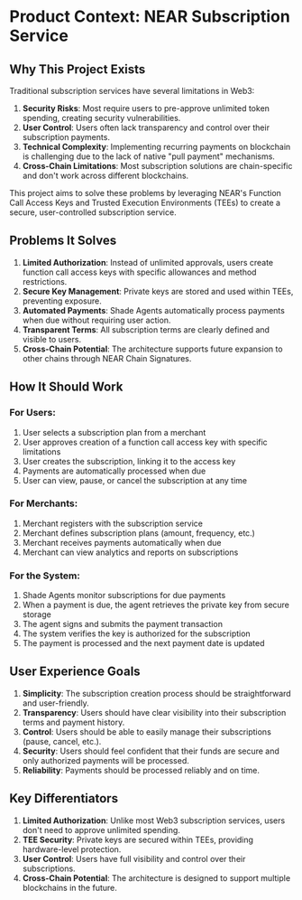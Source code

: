 # Product Context: NEAR Subscription Service

## Why This Project Exists

Traditional subscription services have several limitations in Web3:

1. **Security Risks**: Most require users to pre-approve unlimited token spending, creating security vulnerabilities.
2. **User Control**: Users often lack transparency and control over their subscription payments.
3. **Technical Complexity**: Implementing recurring payments on blockchain is challenging due to the lack of native "pull payment" mechanisms.
4. **Cross-Chain Limitations**: Most subscription solutions are chain-specific and don't work across different blockchains.

This project aims to solve these problems by leveraging NEAR's Function Call Access Keys and Trusted Execution Environments (TEEs) to create a secure, user-controlled subscription service.

## Problems It Solves

1. **Limited Authorization**: Instead of unlimited approvals, users create function call access keys with specific allowances and method restrictions.
2. **Secure Key Management**: Private keys are stored and used within TEEs, preventing exposure.
3. **Automated Payments**: Shade Agents automatically process payments when due without requiring user action.
4. **Transparent Terms**: All subscription terms are clearly defined and visible to users.
5. **Cross-Chain Potential**: The architecture supports future expansion to other chains through NEAR Chain Signatures.

## How It Should Work

### For Users:
1. User selects a subscription plan from a merchant
2. User approves creation of a function call access key with specific limitations
3. User creates the subscription, linking it to the access key
4. Payments are automatically processed when due
5. User can view, pause, or cancel the subscription at any time

### For Merchants:
1. Merchant registers with the subscription service
2. Merchant defines subscription plans (amount, frequency, etc.)
3. Merchant receives payments automatically when due
4. Merchant can view analytics and reports on subscriptions

### For the System:
1. Shade Agents monitor subscriptions for due payments
2. When a payment is due, the agent retrieves the private key from secure storage
3. The agent signs and submits the payment transaction
4. The system verifies the key is authorized for the subscription
5. The payment is processed and the next payment date is updated

## User Experience Goals

1. **Simplicity**: The subscription creation process should be straightforward and user-friendly.
2. **Transparency**: Users should have clear visibility into their subscription terms and payment history.
3. **Control**: Users should be able to easily manage their subscriptions (pause, cancel, etc.).
4. **Security**: Users should feel confident that their funds are secure and only authorized payments will be processed.
5. **Reliability**: Payments should be processed reliably and on time.

## Key Differentiators

1. **Limited Authorization**: Unlike most Web3 subscription services, users don't need to approve unlimited spending.
2. **TEE Security**: Private keys are secured within TEEs, providing hardware-level protection.
3. **User Control**: Users have full visibility and control over their subscriptions.
4. **Cross-Chain Potential**: The architecture is designed to support multiple blockchains in the future.
